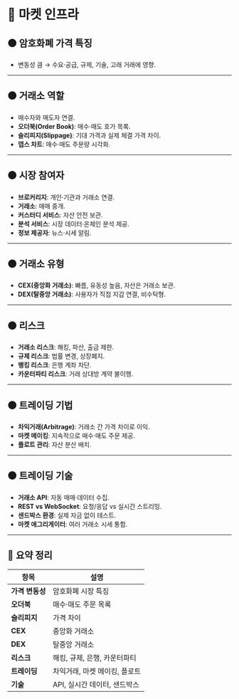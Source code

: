 # 🔴 마켓 인프라

## 🟠 암호화폐 가격 특징
- 변동성 큼 → 수요·공급, 규제, 기술, 고래 거래에 영향.

---

## 🟠 거래소 역할
- 매수자와 매도자 연결.
- **오더북(Order Book)**: 매수·매도 호가 목록.
- **슬리피지(Slippage)**: 기대 가격과 실제 체결 가격 차이.
- **뎁스 차트**: 매수·매도 주문량 시각화.

---

## 🟠 시장 참여자
- **브로커리지**: 개인·기관과 거래소 연결.
- **거래소**: 매매 중개.
- **커스터디 서비스**: 자산 안전 보관.
- **분석 서비스**: 시장 데이터·온체인 분석 제공.
- **정보 제공자**: 뉴스·시세 알림.

---

## 🟠 거래소 유형
- **CEX(중앙화 거래소)**: 빠름, 유동성 높음, 자산은 거래소 보관.
- **DEX(탈중앙 거래소)**: 사용자가 직접 지갑 연결, 비수탁형.

---

## 🟠 리스크
- **거래소 리스크**: 해킹, 파산, 출금 제한.
- **규제 리스크**: 법률 변경, 상장폐지.
- **뱅킹 리스크**: 은행 계좌 차단.
- **카운터파티 리스크**: 거래 상대방 계약 불이행.

---

## 🟠 트레이딩 기법
- **차익거래(Arbitrage)**: 거래소 간 가격 차이로 이익.
- **마켓 메이킹**: 지속적으로 매수·매도 주문 제공.
- **플로트 관리**: 자산 분산 배치.

---

## 🟠 트레이딩 기술
- **거래소 API**: 자동 매매·데이터 수집.
- **REST vs WebSocket**: 요청/응답 vs 실시간 스트리밍.
- **샌드박스 환경**: 실제 자금 없이 테스트.
- **마켓 애그리게이터**: 여러 거래소 시세 통합.

---

## 📌 요약 정리
| 항목 | 설명 |
|------|------|
| **가격 변동성** | 암호화폐 시장 특징 |
| **오더북** | 매수·매도 주문 목록 |
| **슬리피지** | 가격 차이 |
| **CEX** | 중앙화 거래소 |
| **DEX** | 탈중앙 거래소 |
| **리스크** | 해킹, 규제, 은행, 카운터파티 |
| **트레이딩** | 차익거래, 마켓 메이킹, 플로트 |
| **기술** | API, 실시간 데이터, 샌드박스 |
